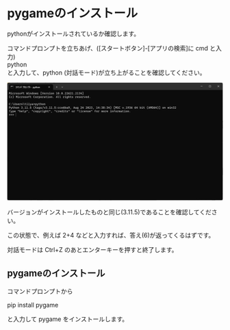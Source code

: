 # pygameのインストール

<p>pythonがインストールされているか確認します。</p>
<p>コマンドプロンプトを立ちあげ、([スタートボタン]-[アプリの検索]に cmd と入力)<br />python<br />と入力して、python (対話モード)が立ち上がることを確認してください。</p>

<img src=https://github.com/tiiyama33/SPSI/blob/main/snapshots/2023-09-20.png>

<p>バージョンがインストールしたものと同じ(3.11.5)であることを確認してください。</p>
<p>この状態で、例えば 2+4 などと入力すれば、答え(6)が返ってくるはずです。</p>
<p>対話モードは Ctrl+Z のあとエンターキーを押すと終了します。</p>
<h2>pygameのインストール</h2>
<p>コマンドプロンプトから</p>
<p>pip install pygame</p>
<p>と入力して pygame をインストールします。</p>
